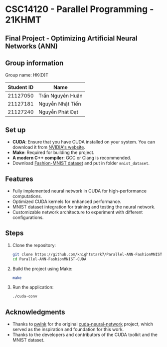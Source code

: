 # CSC14120 - Parallel Programming - 21KHMT

## Final Project - Optimizing Artificial Neural Networks (ANN)

## Group information

Group name: HK(D)T

| Student ID | Name |
| ----------|-------|
| 21127050 | Trần Nguyên Huân |
| 21127181 | Nguyễn Nhật Tiến |
| 21127240 | Nguyễn Phát Đạt |

## Set up

- **CUDA**: Ensure that you have CUDA installed on your system. You can download it from [NVIDIA's website](https://developer.nvidia.com/cuda-downloads).
- **Make**: Required for building the project.
- **A modern C++ compiler**: GCC or Clang is recommended.
- Download [Fashion-MNIST dataset](https://github.com/zalandoresearch/fashion-mnist) and put in folder `mnist_dataset`.


## Features

- Fully implemented neural network in CUDA for high-performance computations.
- Optimized CUDA kernels for enhanced performance.
- MNIST dataset integration for training and testing the neural network.
- Customizable network architecture to experiment with different configurations.

## Steps

1. Clone the repository:

   ```bash
   git clone https://github.com/knightstark7/Parallel-ANN-FashionMNIST-CUDA
   cd Parallel-ANN-FashionMNIST-CUDA
   ```

2. Build the project using Make:

   ```bash
   make
   ```

3. Run the application:

   ```bash
   ./cuda-conv
   ```

## Acknowledgments

- Thanks to [pwlnk](https://github.com/pwlnk) for the original [cuda-neural-network](https://github.com/pwlnk/cuda-neural-network) project, which served as the inspiration and foundation for this work.
- Thanks to the developers and contributors of the CUDA toolkit and the MNIST dataset.

